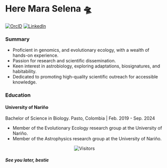 # Here Mara Selena 🛸 #

[![OrcID](https://img.shields.io/badge/OrcID-FFFFFF?style=flat&logo=Orcid&logoColor=FDB0C0)](https://orcid.org/0009-0004-9221-4010)
[![LinkedIn](https://img.shields.io/badge/LinkedIn-FFFFFF?style=flat&logo=Linkedin&logoColor=FDB0C0)](https://www.linkedin.com/in/maraselenamesiasbastidas/)
<br>

### Summary #
- Proficient in genomics, and evolutionary ecology, with a wealth of hands-on experience.
- Passion for research and scientific dissemination.
- Keen interest in astrobiology, exploring adaptations, biosignatures, and habitability.
- Dedicated to promoting high-quality scientific outreach for accessible knowledge.

### Education
#### University of Nariño

Bachelor of Science in Biology. Pasto, Colombia
 | Feb. 2019 - Sep. 2024
- Member of the Evolutionary Ecology research group at the University of Nariño.
- Member of the Astrophysics research group at the University of Nariño.


<p align=center>
 <img align=center src="https://visitor-badge.laobi.icu/badge?page_id=Mara" alt="Visitors">
</p>

##### See you later, bestie 

